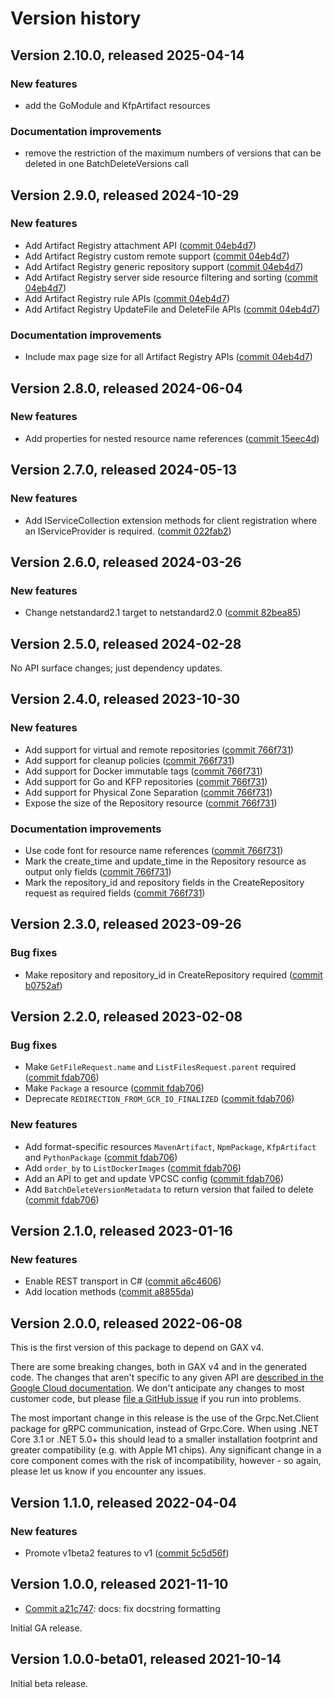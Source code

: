 # Version history

## Version 2.10.0, released 2025-04-14

### New features

- add the GoModule and KfpArtifact resources

### Documentation improvements

- remove the restriction of the maximum numbers of versions that can be deleted in one BatchDeleteVersions call

## Version 2.9.0, released 2024-10-29

### New features

- Add Artifact Registry attachment API ([commit 04eb4d7](https://github.com/googleapis/google-cloud-dotnet/commit/04eb4d7d1da82e897d63f34b629ccc427ea86e16))
- Add Artifact Registry custom remote support ([commit 04eb4d7](https://github.com/googleapis/google-cloud-dotnet/commit/04eb4d7d1da82e897d63f34b629ccc427ea86e16))
- Add Artifact Registry generic repository support ([commit 04eb4d7](https://github.com/googleapis/google-cloud-dotnet/commit/04eb4d7d1da82e897d63f34b629ccc427ea86e16))
- Add Artifact Registry server side resource filtering and sorting ([commit 04eb4d7](https://github.com/googleapis/google-cloud-dotnet/commit/04eb4d7d1da82e897d63f34b629ccc427ea86e16))
- Add Artifact Registry rule APIs ([commit 04eb4d7](https://github.com/googleapis/google-cloud-dotnet/commit/04eb4d7d1da82e897d63f34b629ccc427ea86e16))
- Add Artifact Registry UpdateFile and DeleteFile APIs ([commit 04eb4d7](https://github.com/googleapis/google-cloud-dotnet/commit/04eb4d7d1da82e897d63f34b629ccc427ea86e16))

### Documentation improvements

- Include max page size for all Artifact Registry APIs ([commit 04eb4d7](https://github.com/googleapis/google-cloud-dotnet/commit/04eb4d7d1da82e897d63f34b629ccc427ea86e16))

## Version 2.8.0, released 2024-06-04

### New features

- Add properties for nested resource name references ([commit 15eec4d](https://github.com/googleapis/google-cloud-dotnet/commit/15eec4dabb9fd3cf3b8f4b978d64b7ba435ca995))

## Version 2.7.0, released 2024-05-13

### New features

- Add IServiceCollection extension methods for client registration where an IServiceProvider is required. ([commit 022fab2](https://github.com/googleapis/google-cloud-dotnet/commit/022fab203f28fb9c608972af7f8b83f571ae5694))

## Version 2.6.0, released 2024-03-26

### New features

- Change netstandard2.1 target to netstandard2.0 ([commit 82bea85](https://github.com/googleapis/google-cloud-dotnet/commit/82bea850661975b9750ac30753528cc9d2e05240))

## Version 2.5.0, released 2024-02-28

No API surface changes; just dependency updates.

## Version 2.4.0, released 2023-10-30

### New features

- Add support for virtual and remote repositories ([commit 766f731](https://github.com/googleapis/google-cloud-dotnet/commit/766f731eafdcded59f327e962976d35f5cb1d791))
- Add support for cleanup policies ([commit 766f731](https://github.com/googleapis/google-cloud-dotnet/commit/766f731eafdcded59f327e962976d35f5cb1d791))
- Add support for Docker immutable tags ([commit 766f731](https://github.com/googleapis/google-cloud-dotnet/commit/766f731eafdcded59f327e962976d35f5cb1d791))
- Add support for Go and KFP repositories ([commit 766f731](https://github.com/googleapis/google-cloud-dotnet/commit/766f731eafdcded59f327e962976d35f5cb1d791))
- Add support for Physical Zone Separation ([commit 766f731](https://github.com/googleapis/google-cloud-dotnet/commit/766f731eafdcded59f327e962976d35f5cb1d791))
- Expose the size of the Repository resource ([commit 766f731](https://github.com/googleapis/google-cloud-dotnet/commit/766f731eafdcded59f327e962976d35f5cb1d791))

### Documentation improvements

- Use code font for resource name references ([commit 766f731](https://github.com/googleapis/google-cloud-dotnet/commit/766f731eafdcded59f327e962976d35f5cb1d791))
- Mark the create_time and update_time in the Repository resource as output only fields ([commit 766f731](https://github.com/googleapis/google-cloud-dotnet/commit/766f731eafdcded59f327e962976d35f5cb1d791))
- Mark the repository_id and repository fields in the CreateRepository request as required fields ([commit 766f731](https://github.com/googleapis/google-cloud-dotnet/commit/766f731eafdcded59f327e962976d35f5cb1d791))

## Version 2.3.0, released 2023-09-26

### Bug fixes

- Make repository and repository_id in CreateRepository required ([commit b0752af](https://github.com/googleapis/google-cloud-dotnet/commit/b0752afb3c5a83bffb901743d9a8cd44d526d574))

## Version 2.2.0, released 2023-02-08

### Bug fixes

- Make `GetFileRequest.name` and `ListFilesRequest.parent` required ([commit fdab706](https://github.com/googleapis/google-cloud-dotnet/commit/fdab7068c60f640d21113616cc77978578a3cf36))
- Make `Package` a resource ([commit fdab706](https://github.com/googleapis/google-cloud-dotnet/commit/fdab7068c60f640d21113616cc77978578a3cf36))
- Deprecate `REDIRECTION_FROM_GCR_IO_FINALIZED` ([commit fdab706](https://github.com/googleapis/google-cloud-dotnet/commit/fdab7068c60f640d21113616cc77978578a3cf36))

### New features

- Add format-specific resources `MavenArtifact`, `NpmPackage`, `KfpArtifact` and `PythonPackage` ([commit fdab706](https://github.com/googleapis/google-cloud-dotnet/commit/fdab7068c60f640d21113616cc77978578a3cf36))
- Add `order_by` to `ListDockerImages` ([commit fdab706](https://github.com/googleapis/google-cloud-dotnet/commit/fdab7068c60f640d21113616cc77978578a3cf36))
- Add an API to get and update VPCSC config ([commit fdab706](https://github.com/googleapis/google-cloud-dotnet/commit/fdab7068c60f640d21113616cc77978578a3cf36))
- Add `BatchDeleteVersionMetadata` to return version that failed to delete ([commit fdab706](https://github.com/googleapis/google-cloud-dotnet/commit/fdab7068c60f640d21113616cc77978578a3cf36))

## Version 2.1.0, released 2023-01-16

### New features

- Enable REST transport in C# ([commit a6c4606](https://github.com/googleapis/google-cloud-dotnet/commit/a6c46063bd961a9dadc728a780d66de772f28e71))
- Add location methods ([commit a8855da](https://github.com/googleapis/google-cloud-dotnet/commit/a8855dae9bdb866553cd29b0fb3f52f4cf529dd5))

## Version 2.0.0, released 2022-06-08

This is the first version of this package to depend on GAX v4.

There are some breaking changes, both in GAX v4 and in the generated
code. The changes that aren't specific to any given API are [described in the Google Cloud
documentation](https://cloud.google.com/dotnet/docs/reference/help/breaking-gax4).
We don't anticipate any changes to most customer code, but please [file a
GitHub issue](https://github.com/googleapis/google-cloud-dotnet/issues/new/choose)
if you run into problems.

The most important change in this release is the use of the Grpc.Net.Client package
for gRPC communication, instead of Grpc.Core. When using .NET Core 3.1 or .NET 5.0+
this should lead to a smaller installation footprint and greater compatibility (e.g.
with Apple M1 chips). Any significant change in a core component comes with the risk
of incompatibility, however - so again, please let us know if you encounter any
issues.


## Version 1.1.0, released 2022-04-04

### New features

- Promote v1beta2 features to v1 ([commit 5c5d56f](https://github.com/googleapis/google-cloud-dotnet/commit/5c5d56f989536b2764bf777e6db6a3a98da6ab27))

## Version 1.0.0, released 2021-11-10

- [Commit a21c747](https://github.com/googleapis/google-cloud-dotnet/commit/a21c747): docs: fix docstring formatting

Initial GA release.

## Version 1.0.0-beta01, released 2021-10-14

Initial beta release.
